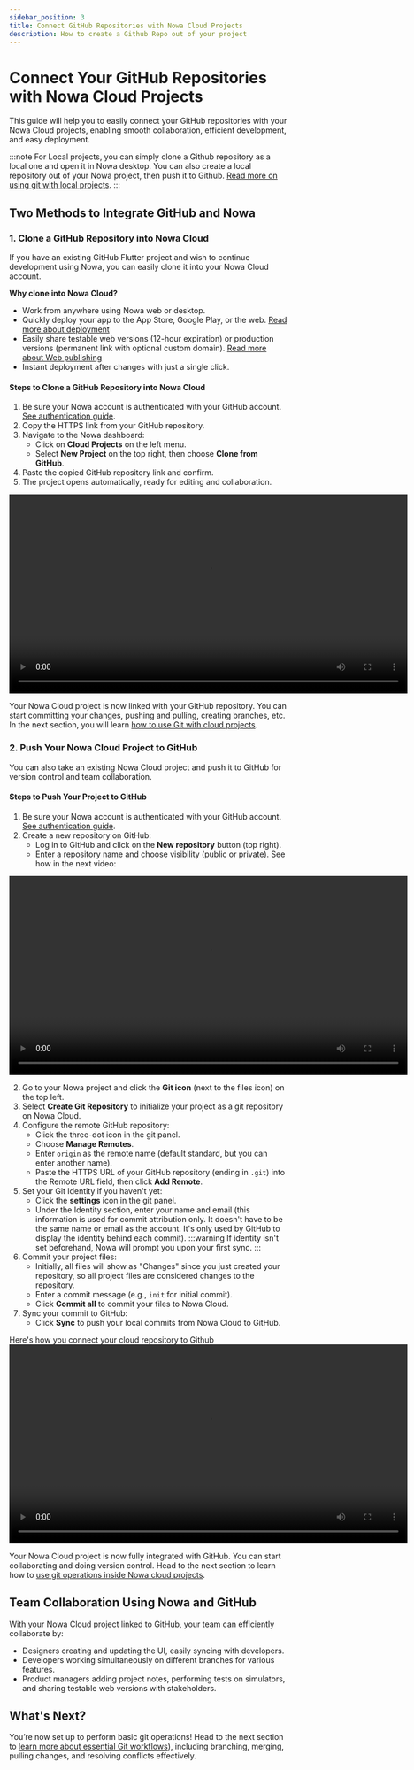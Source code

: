```yaml
---
sidebar_position: 3
title: Connect GitHub Repositories with Nowa Cloud Projects
description: How to create a Github Repo out of your project
---
```


# Connect Your GitHub Repositories with Nowa Cloud Projects

This guide will help you to easily connect your GitHub repositories with your Nowa Cloud projects, enabling smooth collaboration, efficient development, and easy deployment.

:::note
For Local projects, you can simply clone a Github repository as a local one and open it in Nowa desktop. You can also create a local repository out of your Nowa project, then push it to Github. [Read more on using git with local projects](./git-local.md).
:::

## Two Methods to Integrate GitHub and Nowa

### 1. Clone a GitHub Repository into Nowa Cloud

If you have an existing GitHub Flutter project and wish to continue development using Nowa, you can easily clone it into your Nowa Cloud account.

**Why clone into Nowa Cloud?**

- Work from anywhere using Nowa web or desktop.
- Quickly deploy your app to the App Store, Google Play, or the web. [Read more about deployment](./intro-git.md)
- Easily share testable web versions (12-hour expiration) or production versions (permanent link with optional custom domain). [Read more about Web publishing](../../deployment/web-deploy.mdx)
- Instant deployment after changes with just a single click.

#### Steps to Clone a GitHub Repository into Nowa Cloud

1. Be sure your Nowa account is authenticated with your GitHub account. [See authentication guide](./token-github.md).
2. Copy the HTTPS link from your GitHub repository.
3. Navigate to the Nowa dashboard:
    - Click on **Cloud Projects** on the left menu.
    - Select **New Project** on the top right, then choose **Clone from GitHub**.
4. Paste the copied GitHub repository link and confirm.
5. The project opens automatically, ready for editing and collaboration.


<video controls width="720">
  <source src="/img/git/clone-github-cloud.mp4" type="video/mp4" />
  Your browser does not support the video tag.
</video>


Your Nowa Cloud project is now linked with your GitHub repository. You can start committing your changes, pushing and pulling, creating branches, etc. In the next section, you will learn [how to use Git with cloud projects](./git-operations-cloud.md).

### 2. Push Your Nowa Cloud Project to GitHub

You can also take an existing Nowa Cloud project and push it to GitHub for version control and team collaboration.

#### Steps to Push Your Project to GitHub

1. Be sure your Nowa account is authenticated with your GitHub account. [See authentication guide](./git-local.md).
2. Create a new repository on GitHub:
    - Log in to GitHub and click on the **New repository** button (top right).
    - Enter a repository name and choose visibility (public or private). See how in the next video:

<video controls width="720">
  <source src="/img/git/create-repo-github.mp4" type="video/mp4" />
  Your browser does not support the video tag.
</video>

2. Go to your Nowa project and click the **Git icon** (next to the files icon) on the top left.
3. Select **Create Git Repository** to initialize your project as a git repository on Nowa Cloud.
4. Configure the remote GitHub repository:
    - Click the three-dot icon in the git panel.
    - Choose **Manage Remotes**.
    - Enter `origin` as the remote name (default standard, but you can enter another name).
    - Paste the HTTPS URL of your GitHub repository (ending in `.git`) into the Remote URL field, then click **Add Remote**.
5. Set your Git Identity if you haven't yet:
    - Click the **settings** icon in the git panel.
    - Under the Identity section, enter your name and email (this information is used for commit attribution only. It doesn't have to be the same name or email as the account. It's only used by GitHub to display the identity behind each commit).
    :::warning 
    If identity isn't set beforehand, Nowa will prompt you upon your first sync.
    :::
6. Commit your project files:
    - Initially, all files will show as "Changes" since you just created your repository, so all project files are considered changes to the repository. 
    - Enter a commit message (e.g., `init` for initial commit).
    - Click **Commit all** to commit your files to Nowa Cloud.
7. Sync your commit to GitHub:
    - Click **Sync** to push your local commits from Nowa Cloud to GitHub. 

Here's how you connect your cloud repository to Github 
<video controls width="720">
  <source src="/img/git/push-cloud-to-remote.mp4" type="video/mp4" />
  Your browser does not support the video tag.
</video>


Your Nowa Cloud project is now fully integrated with GitHub. You can start collaborating and doing version control. Head to the next section to learn how to [use git operations inside Nowa cloud projects](./git-operations-cloud.md).

## Team Collaboration Using Nowa and GitHub

With your Nowa Cloud project linked to GitHub, your team can efficiently collaborate by:

- Designers creating and updating the UI, easily syncing with developers.
- Developers working simultaneously on different branches for various features.
- Product managers adding project notes, performing tests on simulators, and sharing testable web versions with stakeholders.

## What's Next?

You’re now set up to perform basic git operations! Head to the next section to [learn more about essential Git workflows](./git-operations-cloud.md)), including branching, merging, pulling changes, and resolving conflicts effectively.


